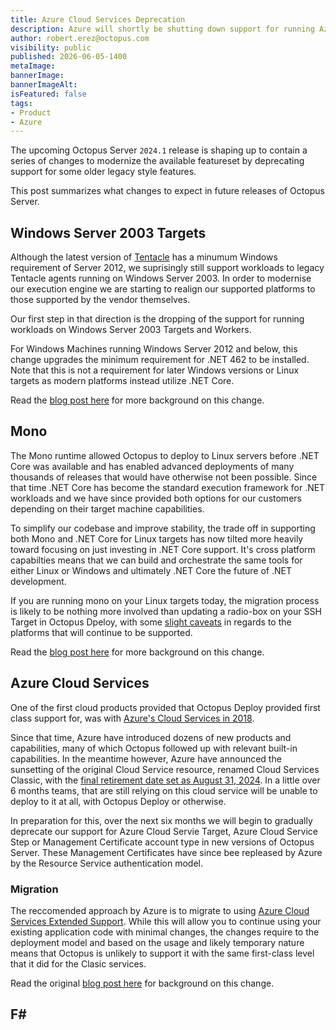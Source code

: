 ```yaml
---
title: Azure Cloud Services Deprecation
description: Azure will shortly be shutting down support for running Azure Cloud Services (Classic) which means it will also no longer be a viable Octopus Target
author: robert.erez@octopus.com
visibility: public
published: 2026-06-05-1400
metaImage: 
bannerImage: 
bannerImageAlt: 
isFeatured: false
tags: 
- Product
- Azure
---
```


The upcoming Octopus Server `2024.1` release is shaping up to contain a series of changes to modernize the available featureset by deprecating support for some older legacy style features.

This post summarizes what changes to expect in future releases of Octopus Server.

## Windows Server 2003 Targets
Although the latest version of [Tentacle](https://octopus.com/docs/infrastructure/deployment-targets/tentacle/windows/requirements#windows-server) has a minumum Windows requirement of Server 2012, we suprisingly still support workloads to legacy Tentacle agents running on Windows Server 2003. In order to modernise our execution engine we are starting to realign our supported platforms to those supported by the vendor themselves. 

Our first step in that direction is the dropping of the support for running workloads on Windows Server 2003 Targets and Workers.

For Windows Machines running Windows Server 2012 and below, this change upgrades the minimum requirement for .NET 462 to be installed. Note that this is not a requirement for later Windows versions or Linux targets as modern platforms instead utilize .NET Core.

Read the [blog post here](https://octopus.com/blog/deprecating-win2003) for more background on this change.

## Mono
The Mono runtime allowed Octopus to deploy to Linux servers before .NET Core was available and has enabled advanced deployments of many thousands of releases that would have otherwise not been possible. Since that time .NET Core has become the standard execution framework for .NET workloads and we have since provided both options for our customers depending on their target machine capabilities.

To simplify our codebase and improve stability, the trade off in supporting both Mono and .NET Core for Linux targets has now tilted more heavily toward focusing on just investing in .NET Core support. It's cross platform capabilties means that we can build and orchestrate the same tools for either Linux or Windows and ultimately .NET Core the future of .NET development. 

If you are running mono on your Linux targets today, the migration process is likely to be nothing more involved than updating a radio-box on your SSH Target in Octopus Dpeloy, with some [slight caveats](https://octopus.com/blog/deprecating-mono#impacts) in regards to the platforms that will continue to be supported.

Read the [blog post here](https://octopus.com/blog/deprecating-mono) for more background on this change.

## Azure Cloud Services
One of the first cloud products provided that Octopus Deploy provided first class support for, was with [Azure's Cloud Services in 2018](https://octopus.com/blog/octopus-azure-deployments). 

Since that time, Azure have introduced dozens of new products and capabilities, many of which Octopus followed up with relevant built-in capabilities. In the meantime however, Azure have announced the sunsetting of the original Cloud Service resource, renamed Cloud Services Classic, with the [final retirement date set as August 31, 2024](https://learn.microsoft.com/en-us/lifecycle/products/azure-cloud-services-classic). In a little over 6 months teams, that are still relying on this cloud service will be unable to deploy to it at all, with Octopus Deploy or otherwise.

In preparation for this, over the next six months we will begin to gradually deprecate our support for Azure Cloud Servie Target, Azure Cloud Service Step or Management Certificate account type in new versions of Octopus Server. These Management Certificates have since bee repleased by Azure by the Resource Service authentication model.

### Migration
The reccomended approach by Azure is to migrate to using [Azure Cloud Services Extended Support](https://learn.microsoft.com/en-us/azure/cloud-services-extended-support/overview). While this will allow you to continue using your existing application code with minimal changes, the changes require to the deployment model and based on the usage and likely temporary nature means that Octopus is unlikely to support it with the same first-class level that it did for the Clasic services. 

Read the original [blog post here](https://octopus.com/blog/azure-management-certs) for background on this change.


## F#
